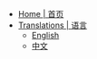 <!-- _navbar.md -->

* [Home | 首页](/)
* [Translations | 语言](translations.md)
  * [English](en_us/readme.md)
  * [中文](zh_cn/readme.md)